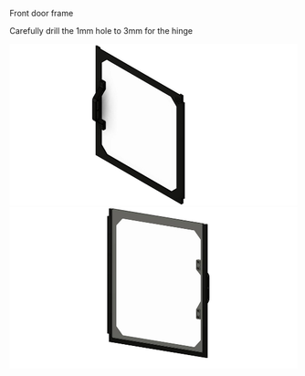 Front door frame


Carefully drill the 1mm hole to 3mm for the hinge

![Image 1](Images/1.jpg)
![Image 2](Images/2.jpg)